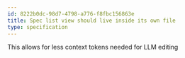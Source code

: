 ```yaml
---
id: 8222b0dc-98d7-4798-a776-f8fbc156863e
title: Spec list view should live inside its own file
type: specification
---
```


This allows for less context tokens needed for LLM editing
